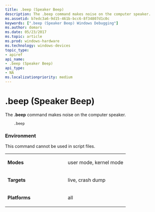 ```yaml
---
title: .beep (Speaker Beep)
description: The .beep command makes noise on the computer speaker.
ms.assetid: b7edc3a6-9d15-461b-bcc6-8f34807d1c0c
keywords: [".beep (Speaker Beep) Windows Debugging"]
ms.author: domars
ms.date: 05/23/2017
ms.topic: article
ms.prod: windows-hardware
ms.technology: windows-devices
topic_type:
- apiref
api_name:
- .beep (Speaker Beep)
api_type:
- NA
ms.localizationpriority: medium
---
```


# .beep (Speaker Beep)


The **.beep** command makes noise on the computer speaker.

```
    .beep
```

### <span id="Environment"></span><span id="environment"></span><span id="ENVIRONMENT"></span>Environment

This command cannot be used in script files.

<table>
<colgroup>
<col width="50%" />
<col width="50%" />
</colgroup>
<tbody>
<tr class="odd">
<td align="left"><p><strong>Modes</strong></p></td>
<td align="left"><p>user mode, kernel mode</p></td>
</tr>
<tr class="even">
<td align="left"><p><strong>Targets</strong></p></td>
<td align="left"><p>live, crash dump</p></td>
</tr>
<tr class="odd">
<td align="left"><p><strong>Platforms</strong></p></td>
<td align="left"><p>all</p></td>
</tr>
</tbody>
</table>

 

 

 





